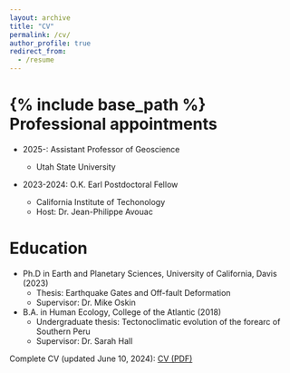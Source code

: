 ```yaml
---
layout: archive
title: "CV"
permalink: /cv/
author_profile: true
redirect_from:
  - /resume
---
```


{% include base_path %}
Professional appointments
======
* 2025-: Assistant Professor of Geoscience
  * Utah State University

* 2023-2024: O.K. Earl Postdoctoral Fellow
  * California Institute of Techonology
  * Host: Dr. Jean-Philippe Avouac
  
Education
======
* Ph.D in Earth and Planetary Sciences, University of California, Davis (2023)
  * Thesis: Earthquake Gates and Off-fault Deformation
  * Supervisor: Dr. Mike Oskin
* B.A. in Human Ecology, College of the Atlantic (2018)
  * Undergraduate thesis: Tectonoclimatic evolution of the forearc of Southern Peru
  * Supervisor: Dr. Sarah Hall


Complete CV (updated June 10, 2024): [CV (PDF)](https://github.com/user-attachments/files/15780236/CV_RodriguezPadilla.pdf)
